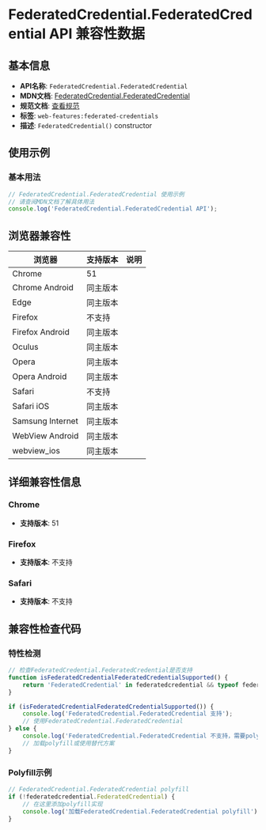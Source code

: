 # FederatedCredential.FederatedCredential API 兼容性数据

## 基本信息

- **API名称**: `FederatedCredential.FederatedCredential`
- **MDN文档**: [FederatedCredential.FederatedCredential](https://developer.mozilla.org/docs/Web/API/FederatedCredential/FederatedCredential)
- **规范文档**: [查看规范](https://w3c.github.io/webappsec-credential-management/#dom-federatedcredential-federatedcredential)
- **标签**: `web-features:federated-credentials`
- **描述**: `FederatedCredential()` constructor

## 使用示例

### 基本用法

```javascript
// FederatedCredential.FederatedCredential 使用示例
// 请查阅MDN文档了解具体用法
console.log('FederatedCredential.FederatedCredential API');
```

## 浏览器兼容性

| 浏览器 | 支持版本 | 说明 |
|--------|----------|------|
| Chrome | 51 |  |
| Chrome Android | 同主版本 |  |
| Edge | 同主版本 |  |
| Firefox | 不支持 |  |
| Firefox Android | 同主版本 |  |
| Oculus | 同主版本 |  |
| Opera | 同主版本 |  |
| Opera Android | 同主版本 |  |
| Safari | 不支持 |  |
| Safari iOS | 同主版本 |  |
| Samsung Internet | 同主版本 |  |
| WebView Android | 同主版本 |  |
| webview_ios | 同主版本 |  |

## 详细兼容性信息

### Chrome

- **支持版本**: 51

### Firefox

- **支持版本**: 不支持

### Safari

- **支持版本**: 不支持

## 兼容性检查代码

### 特性检测

```javascript
// 检查FederatedCredential.FederatedCredential是否支持
function isFederatedCredentialFederatedCredentialSupported() {
    return 'FederatedCredential' in federatedcredential && typeof federatedcredential.FederatedCredential === 'function';
}

if (isFederatedCredentialFederatedCredentialSupported()) {
    console.log('FederatedCredential.FederatedCredential 支持');
    // 使用FederatedCredential.FederatedCredential
} else {
    console.log('FederatedCredential.FederatedCredential 不支持，需要polyfill');
    // 加载polyfill或使用替代方案
}
```

### Polyfill示例

```javascript
// FederatedCredential.FederatedCredential polyfill
if (!federatedcredential.FederatedCredential) {
    // 在这里添加polyfill实现
    console.log('加载FederatedCredential.FederatedCredential polyfill');
}
```

